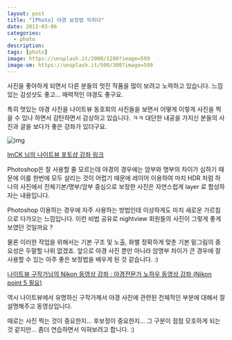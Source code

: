 ```yaml
---
layout: post
title: "[Photo] 야경 보정법 익히다"
date: 2011-03-06
categories:
  - photo
description:
tags: [photo]
image: https://unsplash.it/2000/1200?image=599
image-sm: https://unsplash.it/500/300?image=599
---
```


사진을 좋아하게 되면서 다른 분들의 멋진 작품을 많이 보려고 노력하고 있습니다. 느낌있는 감성샷도 좋고… 매력적인 야경도 좋구요.

특히 멋있는 야경 사진을 나이트뷰 동호회의 사진들을 보면서 어떻게 이렇게 사진을 찍을 수 있나 하면서 감탄하면서 감상하고 있습니다. ㅋㅋ 대단한 내공을 가지신 분들의 사진과 글을 보다가 좋은 강좌가 있더구요.

<!--more-->

![img](http://i947.photobucket.com/albums/ad312/tkhwang/blog1/DSC_7536_new.jpg?fit=600%2C399)

[ImCK 님의 나이트뷰 포토샵 강좌 링크](http://blog.paran.com/imck/40803339)

Photoshop은 잘 사용할 줄 모르는데 야경의 경우에는 암부와 명부의 차이가 심하기 때문에 이를 한번에 모두 살리는 것이 어렵기 때문에 레이어 이용하여 마치 HDR 처럼 하나의 사진에서 전체기본/명부/암부 중심으로 보정한 사진은 자연스럽게 layer 로 합성하자는 내용입니다.

Photoshop 이용하는 경우에 자주 사용하는 방법인데 이상하게도 마치 새로운 가르침으로 다가오는 느낌입니다. 이런 비법 공유로 nightview 회원들의 사진이 그렇게 좋게 보였던 것일까요 ?

물론 이러한 작업을 위해서는 기본 구조 및 노출, 화밸 정확하게 맞춘 기본 밑그림의 중요성은 두말할 나위 없겠죠. 앞으로 야경 사진 뿐만 아니라 암명부 차이가 큰 경우에 잘 사용할 수 있는 아주 좋은 보정법을 배우게 된 것 같습니다. :)

[나이트뷰 구작가님의 Nikon 동영상 강좌 : 야경전문가 노하우 동영상 강좌 (Nikon point 5  필요)](http://photo.nikon-image.co.kr/photoschool/list.action?cateId=9)

역시 나이트뷰에서 유명하신 구작가께서 야경 사진에 관련된 전체적인 부분에 대해서 잘 설명해주고 동영상입니다.

때로는 사진 찍는 것이 중요한지… 후보정이 중요한지… 그 구분이 점점 모호하게 되는 것 같지만… 좀더 연습하면서 익혀보려고 합니다. :)
